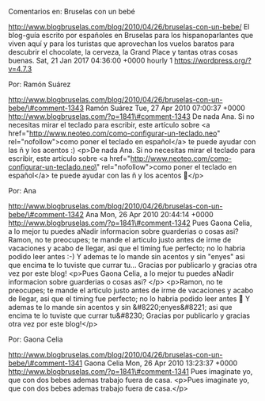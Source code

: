 Comentarios en: Bruselas con un bebé

http://www.blogbruselas.com/blog/2010/04/26/bruselas-con-un-bebe/ El
blog-guía escrito por españoles en Bruselas para los hispanoparlantes
que viven aquí y para los turistas que aprovechan los vuelos baratos
para descubrir el chocolate, la cerveza, la Grand Place y tantas otras
cosas buenas. Sat, 21 Jan 2017 04:36:00 +0000 hourly 1
https://wordpress.org/?v=4.7.3

Por: Ramón Suárez

http://www.blogbruselas.com/blog/2010/04/26/bruselas-con-un-bebe/\#comment-1343
Ramón Suárez Tue, 27 Apr 2010 07:00:37 +0000
http://www.blogbruselas.com/?p=1841\#comment-1343 De nada Ana. Si no
necesitas mirar el teclado para escribir, este artículo sobre &lt;a
href=&quot;http://www.neoteo.com/como-configurar-un-teclado.neo&quot;
rel=&quot;nofollow&quot;&gt;como poner el teclado en español&lt;/a&gt;
te puede ayudar con las ñ y los acentos :) \<p\>De nada Ana. Si no
necesitas mirar el teclado para escribir, este artículo sobre \<a
href=\"http://www.neoteo.com/como-configurar-un-teclado.neo\"
rel=\"nofollow\"\>como poner el teclado en español\</a\> te puede ayudar
con las ñ y los acentos 🙂\</p\>

Por: Ana

http://www.blogbruselas.com/blog/2010/04/26/bruselas-con-un-bebe/\#comment-1342
Ana Mon, 26 Apr 2010 20:44:14 +0000
http://www.blogbruselas.com/?p=1841\#comment-1342 Pues Gaona Celia, a lo
mejor tu puedes aNadir informacion sobre guarderias o cosas asi? Ramon,
no te preocupes; te mande el articulo justo antes de irme de vacaciones
y acabo de llegar, asi que el timing fue perfecto; no lo habria podido
leer antes :-) Y ademas te lo mande sin acentos y sin &quot;enyes&quot;
asi que encima te lo tuviste que currar tu\... Gracias por publicarlo y
gracias otra vez por este blog! \<p\>Pues Gaona Celia, a lo mejor tu
puedes aNadir informacion sobre guarderias o cosas asi? \</p\>
\<p\>Ramon, no te preocupes; te mande el articulo justo antes de irme de
vacaciones y acabo de llegar, asi que el timing fue perfecto; no lo
habria podido leer antes 🙂 Y ademas te lo mande sin acentos y sin
&\#8220;enyes&\#8221; asi que encima te lo tuviste que currar tu&\#8230;
Gracias por publicarlo y gracias otra vez por este blog!\</p\>

Por: Gaona Celia

http://www.blogbruselas.com/blog/2010/04/26/bruselas-con-un-bebe/\#comment-1341
Gaona Celia Mon, 26 Apr 2010 13:23:37 +0000
http://www.blogbruselas.com/?p=1841\#comment-1341 Pues imaginate yo, que
con dos bebes ademas trabajo fuera de casa. \<p\>Pues imaginate yo, que
con dos bebes ademas trabajo fuera de casa.\</p\>
